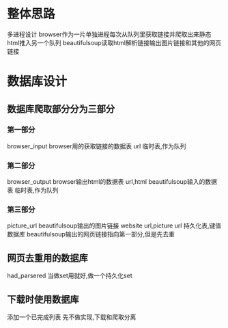 # 整体思路
多进程设计
browser作为一片单独进程每次从队列里获取链接并爬取出来静态html推入另一个队列
beautifulsoup读取html解析链接输出图片链接和其他的网页链接
# 数据库设计
## 数据库爬取部分分为三部分
### 第一部分
browser_input
browser用的获取链接的数据表
url
临时表,作为队列
### 第二部分
browser_output
browser输出html的数据表
url,html
beautifulsoup输入的数据表
临时表,作为队列
### 第三部分
picture_url
beautifulsoup输出的图片链接
website url,picture url
持久化表,键值数据库
beautifulsoup输出的网页链接指向第一部分,但是先去重
## 网页去重用的数据库
had_parsered
当做set用就好,做一个持久化set
## 下载时使用数据库
添加一个已完成列表
先不做实现,下载和爬取分离
